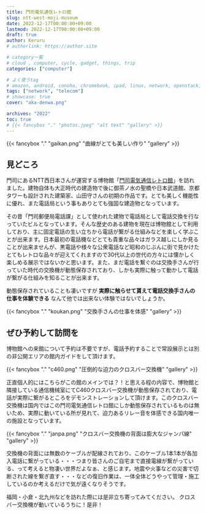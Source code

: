 ```yaml
---
title: 門司電気通信レトロ館
slug: ntt-west-moji-museum
date: 2022-12-17T00:00:00+09:00
lastmod: 2022-12-17T00:00:00+09:00
draft: true
author: Keruru
# authorlink: https://author.site

# category一覧
# cloud , computer, cycle, gadget, things, trip
categories: ["computer"]

# よく使うtag
# amazon, android, conoha, chromebook, ipad, linux, network, openstack, 
tags: ["network", "telecom"]
# showcase: true
cover: "aka-denwa.png"

archives: "2022"
toc: true
# {{< fancybox "." "photos.jpeg" "alt text" "gallery" >}}
---
```


{{< fancybox "." "gaikan.png" "曲線がとても美しい作り" "gallery" >}}

## 見どころ
門司にあるNTT西日本さんが運営する博物館「[門司電気通信レトロ館](https://www.ntt-west.co.jp/kyushu/moji/)」を訪れました。建物自体も大正時代の建造物で後に御茶ノ水の聖橋や日本武道館、京都タワーも設計された建築家、山田守さんの初期の作品です。とても美しく機能性に優れ、また電話局という事もありとても強固な建造物となっています。

その昔「門司郵便局電話課」として使われた建物で電話局として電話交換を行なっていたビルとなっています。そんな歴史のある建物を現在は博物館として利用しており、主に固定電話の生い立ちから電話が繋がる仕組みなどを楽しく学ぶことが出来ます。日本最初の電話機などとても貴重な品々はガラス越しにしか見ることが出来ませんが、黒電話や様々な公衆電話など昭和のじぶんに街で見かけたとてもレトロな品々が迎えてくれますので30代以上の世代の方々には懐かしく楽しめる展示ではないかと思います。また、まだ電話を繋ぐのは交換手さんが行っていた時代の交換機が動態保存されており、しかも実際に触って動かして電話が繋がる仕組みを知ることが出来ます。

動態保存されていることも凄いですが **実際に触らせて貰えて電話交換手さんの仕事を体験できる** なんて他では出来ない体験ではないでしょうか。

{{< fancybox "." "koukan.png" "交換手さんの仕事を体感" "gallery" >}}

## ぜひ予約して訪問を
博物館への来館について予約は不要ですが、電話予約することで常設展示とは別の非公開エリアの館内ガイドをして頂けます。

{{< fancybox "." "c460.png" "圧倒的な迫力のクロスバー交換機" "gallery" >}}

正直個人的にはこちらがこの館のメインでは？！と思える程の内容で、博物館と隣接している通信機械室にてC460クロスバー交換機が動態保存されており、電話が実際に繋がるところをデモンストレーションして頂けます。このクロスバー交換機は国内ではこの門司電気通信レトロ館にしか動態保存されているものは無いため、実際に動いている所が見れて、迫力あるリレー音を体感できる国内唯一の施設となっています。

{{< fancybox "." "janpa.png" "クロスバー交換機の背面は膨大なジャンパ線" "gallery" >}}

交換機の背面には無数のケーブルが配線されており、このケーブル1本1本が各加入電話に繋がっている・・・つまり皆さんのご自宅まで直接電線が繋がっている、って考えると物凄い世界だよなぁ、と感じます。地震や火事などの災害で切断された線を繋ぎ直す・・・などの復旧作業は、一体全体どうやって管理・施工しているのか考えるだけで気が遠くなりそうです。

福岡・小倉・北九州などを訪れた際には是非立ち寄ってみてください。
クロスバー交換機が動いているうちに！是非！
